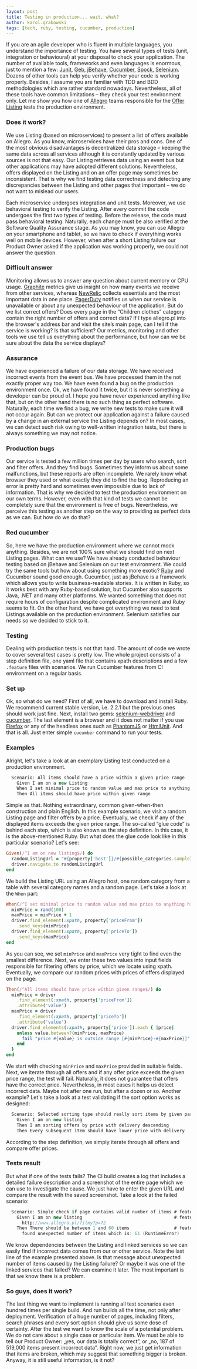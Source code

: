 ```yaml
---
layout: post
title: Testing in production... wait, what?
author: karol.grabowski
tags: [tech, ruby, testing, cucumber, production]
---
```


If you are an agile developer who is fluent in multiple languages, you understand the importance of testing. You have
several types of tests (unit, integration or behavioural) at your disposal to check your application. The number of
available tools, frameworks and even languages is enormous, just to mention a few:
[Junit](http://junit.org/),
[Geb](http://www.gebish.org/),
[jBehave](http://jbehave.org/),
[Cucumber](https://cukes.info/),
[Spock](http://spockframework.org/),
[Selenium](http://www.seleniumhq.org/).
Dozens of other tools can help you verify whether your code is working properly. Besides, I assume you are familiar with
TDD and BDD methodologies which are rather standard nowadays. Nevertheless, all of these tools have common
limitations – they check your test environment only. Let me show you how one of [Allegro](/about-us/) teams responsible for the
[Offer Listing](http://allegro.pl/dodatki-do-plyt-cd-dvd-etui-albumy-4735) tests the production environment.

### Does it work?
We use Listing (based on microservices) to present a list of offers available on Allegro. As you know, microservices
have their pros and cons. One of the most obvious disadvantages is decentralized data storage – keeping the same data
across all services although it is constantly updated by various sources is not that easy. Our Listing retrieves data
using an event bus but other applications may have adopted different solutions. Nevertheless, offers displayed on the
Listing and on an offer page may sometimes be inconsistent. That is why we find testing data correctness and detecting
any discrepancies between the Listing and other pages that important – we do not want to mislead our users.

Each microservice undergoes integration and unit tests. Moreover, we use behavioral testing to verify the Listing.
After every commit the code undergoes the first two types of testing. Before the release, the code must pass
behavioral testing. Naturally, each change must be also verified at the Software Quality Assurance stage. As you may
know, you can use Allegro on your smartphone and tablet, so we have to check if everything works well on mobile devices.
However, when after a short Listing failure our Product Owner asked if the application was working properly, we could
not answer the question.

### Difficult answer
Monitoring allows us to answer any question about current memory or CPU usage. [Graphite](https://github.com/graphite-project/graphite-web) metrics give us insight on how
many events we receive from other services, whereas [NewRelic](http://newrelic.com/) collects essentials and the most important data in one
place. [PagerDuty](http://www.pagerduty.com/) notifies us when our service is unavailable or about any unexpected behaviour of the application. But
do we list correct offers? Does every page in the “Children clothes” category contain the right number of offers and
correct data? If I type allegro.pl into the browser's address bar and visit the site’s main page, can I tell if the
service is working? Is that sufficient? Our metrics, monitoring and other tools we use tell us everything about
the performance, but how can we be sure about the data the service displays?

### Assurance
We have experienced a failure of our data storage. We have received incorrect events from the event bus. We have
processed them in the not exactly proper way too. We have even found a bug on the production environment once. Ok, we
have found it twice, but it is never something a developer can be proud of. I hope you have never experienced anything
like that, but on the other hand there is no such thing as perfect software. Naturally, each time we find a bug, we
write new tests to make sure it will not occur again. But can we protect our application against a failure caused by
a change in an external service the Listing depends on? In most cases, we can detect such risk owing to well-written
integration tests, but there is always something we may not notice.

### Production bugs
Our service is tested a few million times per day by users who search, sort and filter offers. And they find bugs.
Sometimes they inform us about some malfunctions, but these reports are often incomplete. We rarely know what browser
they used or what exactly they did to find the bug. Reproducing an error is pretty hard and sometimes even impossible
due to lack of information. That is why we decided to test the production environment on our own terms. However, even
with that kind of tests we cannot be completely sure that the environment is free of bugs. Nevertheless, we perceive
this testing as another step on the way to providing as perfect data as we can. But how do we do that?

### Red cucumber
So, here we have the production environment where we cannot mock anything. Besides, we are not 100% sure what we should
find on next Listing pages. What can we use? We have already conducted behaviour testing based on jBehave and Selenium
on our test environment. We could try the same tools but how about using something more exotic? [Ruby](https://www.ruby-lang.org/en/) and Cucumber sound
good enough. Cucumber, just as jBehave is a framework which allows you to write business-readable stories. It is
written in Ruby, so it works best with any Ruby-based solution, but Cucumber also supports  Java, .NET and many other
platforms. We wanted something that does not require hours of configuration despite complicated environment and Ruby
seems to fit. On the other hand, we have got everything we need to test Listings available on the production
environment. Selenium satisfies our needs so we decided to stick to it.

### Testing
Dealing with production tests is not that hard. The amount of code we wrote to cover several test cases is pretty low.
The whole project consists of a step definition file, one yaml file that contains xpath descriptions and a few
`.feature` files with scenarios. We run Cucumber features from CI environment on a regular basis.

### Set up
Ok, so what do we need? First of all, we have to download and install Ruby. We recommend current stable version,
i.e. 2.2.1 but the previous ones should work just fine. Next, install two gems: [selenium-webdriver](https://rubygems.org/gems/selenium-webdriver) and [cucumber](https://rubygems.org/gems/cucumber).
The last element is a browser and it does not matter if you use [Firefox](https://www.mozilla.org/en-US/firefox/new/) or any of the headless ones such as [PhantomJS](http://phantomjs.org/)
or [HtmlUnit](http://htmlunit.sourceforge.net/). And that is all. Just enter simple `cucumber` command to run your tests.

### Examples
Alright, let's take a look at an exemplary Listing test conducted on a production environment.

```groovy
  Scenario: All items should have a price within a given price range
    Given I am on a new Listing
    When I set minimal price to random value and max price to anything higher
    Then All items should have price within given range
```

Simple as that. Nothing extraordinary, common given-when-then construction and plain English. In this example scenario,
we visit a random Listing page and filter offers by a price. Eventually, we check if any of the displayed items
exceeds the given price range. The so-called “glue code” is behind each step, which is also known as the step definition.
In this case, it is the above-mentioned Ruby. But what does the glue code look like in this particular scenario?
Let's see:

```ruby
Given(/^I am on new listing$/) do
  randomListingUrl = "#{property['host']}/#{possible_categories.sample}?p=#{rand(100)}"
  driver.navigate.to randomListingUrl
end
```

We build the Listing URL using an Allegro host, one random category from a table with several category names and
a random page. Let's take a look at the `When` part:

```ruby
When(/^I set minimal price to random value and max price to anything higher$/) do
  minPrice = rand(100)
  maxPrice = minPrice + 1
  driver.find_element(:xpath, property['priceFrom'])
    .send_keys(minPrice)
  driver.find_element(:xpath, property['priceTo'])
    .send_keys(maxPrice)
end
```

As you can see, we set `minPrice` and `maxPrice` very tight to find even the smallest difference. Next, we enter these two
values into input fields responsible for filtering offers by price, which we locate using xpath. Eventually, we compare
our random prices with prices of offers displayed on the page:

```ruby
Then(/^All items should have price within given range$/) do
  minPrice = driver
    .find_element(:xpath, property['priceFrom'])
    .attribute('value')
  maxPrice = driver
    .find_element(:xpath, property['priceTo'])
    .attribute('value')
  driver.find_elements(:xpath, property['price']).each { |price|
    unless value.between?(minPrice, maxPrice)
      fail "price #{value} is outside range [#{minPrice}-#{maxPrice}]"
    end
  }
end
```

We start with checking `minPrice` and `maxPrice` provided in suitable fields. Next, we iterate through all offers and if any
offer price exceeds the given price range, the test will fail. Naturally, it does not guarantee that offers have the
correct price. Nevertheless, in most cases it helps us detect incorrect data. Maybe not after one run, but after a
dozen or so. Another example? Let's take a look at a test validating if the sort option works as designed:

```groovy
  Scenario: Selected sorting type should really sort items by given parameter
    Given I am on new listing
    Then I am sorting offers by price with delivery descending
    Then Every subsequent item should have lower price with delivery
```

According to the step definition, we simply iterate through all offers and compare offer prices.

### Tests result
But what if one of the tests fails? The CI build creates a log that includes a detailed failure description and a
screenshot of the entire page which we can use to investigate the cause. We just have to enter the given URL and compare
the result with the saved screenshot. Take a look at the failed scenario:

```groovy
  Scenario: Simple check if page contains valid number of items # features/items.feature:3
    Given I am on new listing                                   # features/step_definitions/steps.rb:30
      http://www.allegro.pl/filmy?p=72
    Then There should be between 1 and 60 items                 # features/step_definitions/steps.rb:44
      found unexpected number of items which is: 61 (RuntimeError)
```

We know dependencies between the Listing and linked services so we can easily find if incorrect data comes from our or
other service. Note the last line of the example presented above. Is that message about unexpected number of items
caused by the Listing failure? Or maybe it was one of the linked services that failed? We can examine it later. The most
important is that we know there is a problem.

### So guys, does it work?
The last thing we want to implement is running all test scenarios even hundred times per single build. And run builds
all the time, not only after deployment. Verification of a huge number of pages, including filters, search phrases and
every sort option should give us some dose of certainty. After the test we want to know the scale of a potential
problem. We do not care about a single case or particular item. We must be able to tell our Product Owner: „yes, our
data is totally correct”, or „no, 187 of 519,000 items present incorrect data”. Right now, we just get information that
items are broken, which may suggest that something bigger is broken. Anyway, it is still useful information, is it not?

